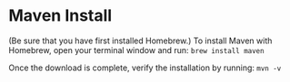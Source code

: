 # Maven Install
(Be sure that you have first installed Homebrew.)
To install Maven with Homebrew, open your terminal window and run: `brew install maven`

Once the download is complete, verify the installation by running: `mvn -v`